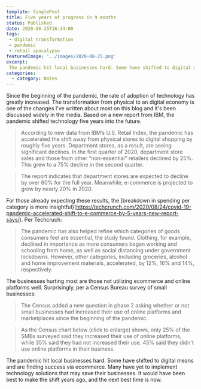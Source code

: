 ```yaml
---
template: SinglePost
title: Five years of progress in 9 months
status: Published
date: 2020-08-25T16:34:00
tags:
 - digital transformation
 - pandemic
 - retail apocalypse
featuredImage: '../images/2020-08-25.png'
excerpt:
 The pandemic hit local businesses hard. Some have shifted to digital means and are finding success via ecommerce. Many have yet to implement technology solutions that may save their businesses. It would have been best to make the shift years ago, and the next best time is now.
categories:
  - category: Notes
---
```

Since the beginning of the pandemic, the rate of adoption of technology has greatly increased. The transformation from physical to an digital economy is one of the changes I've written about most on this blog and it's been discussed widely in the media. Based on a new report from IBM, the pandemic shifted technology five years into the future.

> According to new data from IBM’s U.S. Retail Index, the pandemic has accelerated the shift away from physical stores to digital shopping by roughly five years. Department stores, as a result, are seeing significant declines. In the first quarter of 2020, department store sales and those from other “non-essential” retailers declined by 25%. This grew to a 75% decline in the second quarter.

> The report indicates that department stores are expected to decline by over 60% for the full year. Meanwhile, e-commerce is projected to grow by nearly 20% in 2020.

For those already expecting these results, the [breakdown in spending per category is more insightful}(https://techcrunch.com/2020/08/24/covid-19-pandemic-accelerated-shift-to-e-commerce-by-5-years-new-report-says/). Per Techcruch:

> The pandemic has also helped refine which categories of goods consumers feel are essential, the study found. Clothing, for example, declined in importance as more consumers began working and schooling from home, as well as social distancing under government lockdowns. However, other categories, including groceries, alcohol and home improvement materials, accelerated, by 12%, 16% and 14%, respectively.

The businesses hurting most are those not utilizing ecommerce and online platforms well. Surprisingly, per a Census Bureau survey of small businesses:

> The Census added a new question in phase 2 asking whether or not small businesses had increased their use of online platforms and marketplaces since the beginning of the pandemic.

> As the Census chart below (click to enlarge) shows, only 25% of the SMBs surveyed said they increased their use of online platforms, while 35% said they had not increased their use. 45% said they didn't use online platforms in their business.

The pandemic hit local businesses hard. Some have shifted to digital means and are finding success via ecommerce. Many have yet to implement technology solutions that may save their businesses. It would have been best to make the shift years ago, and the next best time is now.
